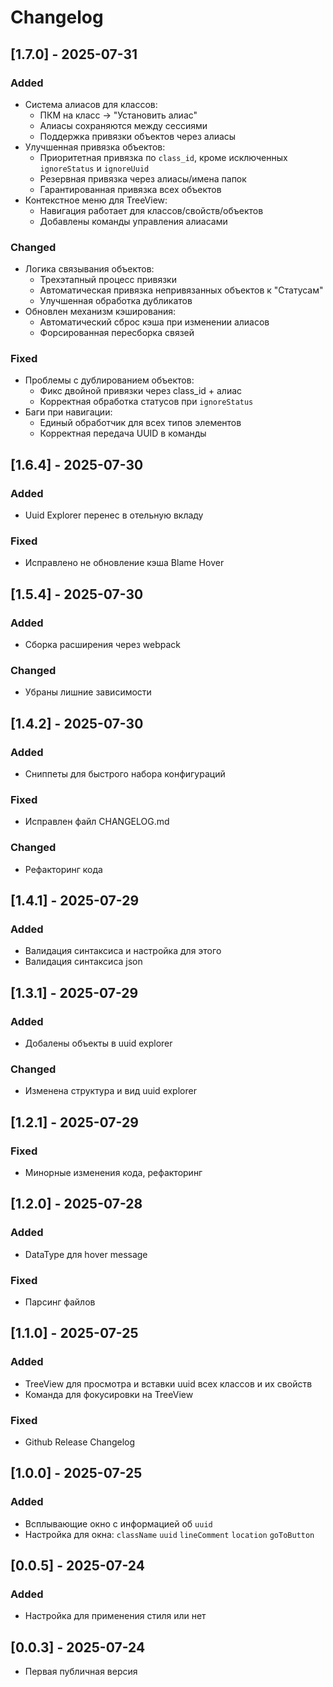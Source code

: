 # Changelog

## [1.7.0] - 2025-07-31
### Added
- Система алиасов для классов:
  - ПКМ на класс → "Установить алиас"
  - Алиасы сохраняются между сессиями
  - Поддержка привязки объектов через алиасы
- Улучшенная привязка объектов:
  - Приоритетная привязка по `class_id`, кроме исключенных `ignoreStatus` и `ignoreUuid`
  - Резервная привязка через алиасы/имена папок
  - Гарантированная привязка всех объектов
- Контекстное меню для TreeView:
  - Навигация работает для классов/свойств/объектов
  - Добавлены команды управления алиасами

### Changed
- Логика связывания объектов:
  - Трехэтапный процесс привязки
  - Автоматическая привязка непривязанных объектов к "Статусам"
  - Улучшенная обработка дубликатов
- Обновлен механизм кэширования:
  - Автоматический сброс кэша при изменении алиасов
  - Форсированная пересборка связей

### Fixed
- Проблемы с дублированием объектов:
  - Фикс двойной привязки через class_id + алиас
  - Корректная обработка статусов при `ignoreStatus`
- Баги при навигации:
  - Единый обработчик для всех типов элементов
  - Корректная передача UUID в команды

## [1.6.4] - 2025-07-30
### Added
- Uuid Explorer перенес в отельную вкладу
### Fixed
- Исправлено не обновление кэша Blame Hover

## [1.5.4] - 2025-07-30
### Added
- Сборка расширения через webpack
### Changed
- Убраны лишние зависимости

## [1.4.2] - 2025-07-30
### Added
- Сниппеты для быстрого набора конфигураций
### Fixed
- Исправлен файл CHANGELOG.md
### Changed
- Рефакторинг кода

## [1.4.1] - 2025-07-29
### Added
- Валидация синтаксиса и настройка для этого
- Валидация синтаксиса json

## [1.3.1] - 2025-07-29
### Added
- Добалены объекты в uuid explorer
### Changed
- Изменена структура и вид uuid explorer

## [1.2.1] - 2025-07-29
### Fixed
- Минорные изменения кода, рефакторинг

## [1.2.0] - 2025-07-28
### Added
- DataType для hover message
### Fixed
- Парсинг файлов

## [1.1.0] - 2025-07-25
### Added
- TreeView для просмотра и вставки uuid всех классов и их свойств
- Команда для фокусировки на TreeView
### Fixed
- Github Release Changelog

## [1.0.0] - 2025-07-25
### Added
- Всплывающие окно с информацией об `uuid`
- Настройка для окна: `className` `uuid` `lineComment` `location` `goToButton`

## [0.0.5] - 2025-07-24
### Added
- Настройка для применения стиля или нет

## [0.0.3] - 2025-07-24
- Первая публичная версия